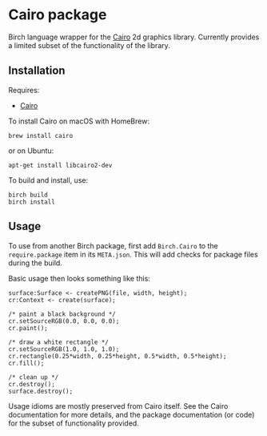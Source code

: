 # Cairo package

Birch language wrapper for the [Cairo](https://www.cairographics.org/) 2d graphics library. Currently provides a limited subset of the functionality of the library.


## Installation

Requires:

  * [Cairo](https://www.cairographics.org/)
    
To install Cairo on macOS with HomeBrew:

    brew install cairo

or on Ubuntu:

    apt-get install libcairo2-dev

To build and install, use:

    birch build
    birch install


## Usage

To use from another Birch package, first add `Birch.Cairo` to the `require.package` item in its `META.json`. This will add checks for package files during the build.

Basic usage then looks something like this:

    surface:Surface <- createPNG(file, width, height);
    cr:Context <- create(surface);

    /* paint a black background */
    cr.setSourceRGB(0.0, 0.0, 0.0);
    cr.paint();

    /* draw a white rectangle */
    cr.setSourceRGB(1.0, 1.0, 1.0);
    cr.rectangle(0.25*width, 0.25*height, 0.5*width, 0.5*height);
    cr.fill();
  
    /* clean up */
    cr.destroy();
    surface.destroy();

Usage idioms are mostly preserved from Cairo itself. See the Cairo documentation for more details, and the package documentation (or code) for the subset of functionality provided.
